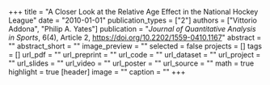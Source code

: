 +++
title = "A Closer Look at the Relative Age Effect in the National Hockey League"
date = "2010-01-01"
publication_types = ["2"]
authors = ["Vittorio Addona", "Philip A. Yates"]
publication = "_Journal of Quantitative Analysis in Sports_, 6(4), Article 2, https://doi.org/10.2202/1559-0410.1167"
abstract = ""
abstract_short = ""
image_preview = ""
selected = false
projects = []
tags = []
url_pdf = ""
url_preprint = ""
url_code = ""
url_dataset = ""
url_project = ""
url_slides = ""
url_video = ""
url_poster = ""
url_source = ""
math = true
highlight = true
[header]
image = ""
caption = ""
+++
